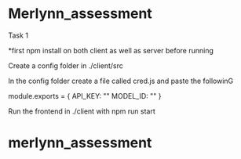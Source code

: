 # Merlynn_assessment

Task 1

\*first npm install on both client as well as server before running

Create a config folder in ./client/src

In the config folder create a file called cred.js and paste the followinG

module.exports = {
API_KEY: "<insert api key>"
MODEL_ID: "<insert the model id>"
}

Run the frontend in ./client with npm run start

# merlynn_assessment
